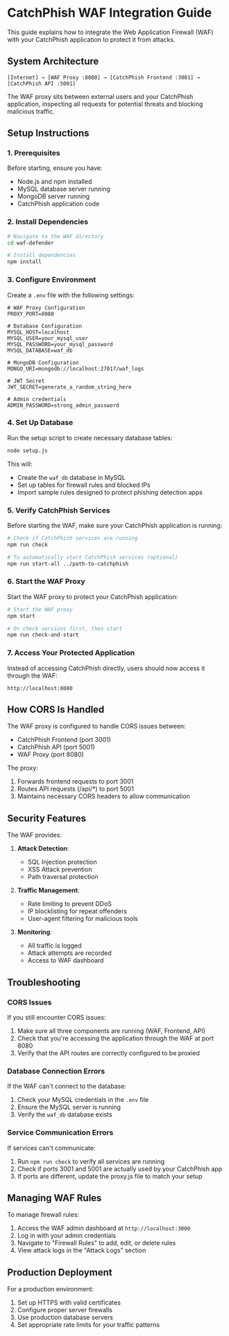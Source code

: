 # CatchPhish WAF Integration Guide

This guide explains how to integrate the Web Application Firewall (WAF) with your CatchPhish application to protect it from attacks.

## System Architecture

```
[Internet] → [WAF Proxy :8080] → [CatchPhish Frontend :3001] → [CatchPhish API :5001]
```

The WAF proxy sits between external users and your CatchPhish application, inspecting all requests for potential threats and blocking malicious traffic.

## Setup Instructions

### 1. Prerequisites

Before starting, ensure you have:
- Node.js and npm installed
- MySQL database server running
- MongoDB server running
- CatchPhish application code

### 2. Install Dependencies

```bash
# Navigate to the WAF directory
cd waf-defender

# Install dependencies
npm install
```

### 3. Configure Environment

Create a `.env` file with the following settings:

```
# WAF Proxy Configuration
PROXY_PORT=8080

# Database Configuration
MYSQL_HOST=localhost
MYSQL_USER=your_mysql_user
MYSQL_PASSWORD=your_mysql_password
MYSQL_DATABASE=waf_db

# MongoDB Configuration
MONGO_URI=mongodb://localhost:27017/waf_logs

# JWT Secret
JWT_SECRET=generate_a_random_string_here

# Admin credentials
ADMIN_PASSWORD=strong_admin_password
```

### 4. Set Up Database

Run the setup script to create necessary database tables:

```bash
node setup.js
```

This will:
- Create the `waf_db` database in MySQL
- Set up tables for firewall rules and blocked IPs
- Import sample rules designed to protect phishing detection apps

### 5. Verify CatchPhish Services

Before starting the WAF, make sure your CatchPhish application is running:

```bash
# Check if CatchPhish services are running
npm run check

# To automatically start CatchPhish services (optional)
npm run start-all ../path-to-catchphish
```

### 6. Start the WAF Proxy

Start the WAF proxy to protect your CatchPhish application:

```bash
# Start the WAF proxy
npm start

# Or check services first, then start
npm run check-and-start
```

### 7. Access Your Protected Application

Instead of accessing CatchPhish directly, users should now access it through the WAF:

```
http://localhost:8080
```

## How CORS Is Handled

The WAF proxy is configured to handle CORS issues between:
- CatchPhish Frontend (port 3001)
- CatchPhish API (port 5001)
- WAF Proxy (port 8080)

The proxy:
1. Forwards frontend requests to port 3001
2. Routes API requests (/api/*) to port 5001
3. Maintains necessary CORS headers to allow communication

## Security Features

The WAF provides:

1. **Attack Detection**:
   - SQL Injection protection
   - XSS Attack prevention
   - Path traversal protection

2. **Traffic Management**:
   - Rate limiting to prevent DDoS
   - IP blocklisting for repeat offenders
   - User-agent filtering for malicious tools

3. **Monitoring**:
   - All traffic is logged
   - Attack attempts are recorded
   - Access to WAF dashboard

## Troubleshooting

### CORS Issues
If you still encounter CORS issues:
1. Make sure all three components are running (WAF, Frontend, API)
2. Check that you're accessing the application through the WAF at port 8080
3. Verify that the API routes are correctly configured to be proxied

### Database Connection Errors
If the WAF can't connect to the database:
1. Check your MySQL credentials in the `.env` file
2. Ensure the MySQL server is running
3. Verify the `waf_db` database exists

### Service Communication Errors
If services can't communicate:
1. Run `npm run check` to verify all services are running
2. Check if ports 3001 and 5001 are actually used by your CatchPhish app
3. If ports are different, update the proxy.js file to match your setup

## Managing WAF Rules

To manage firewall rules:
1. Access the WAF admin dashboard at `http://localhost:3000`
2. Log in with your admin credentials
3. Navigate to "Firewall Rules" to add, edit, or delete rules
4. View attack logs in the "Attack Logs" section

## Production Deployment

For a production environment:
1. Set up HTTPS with valid certificates
2. Configure proper server firewalls
3. Use production database servers
4. Set appropriate rate limits for your traffic patterns 